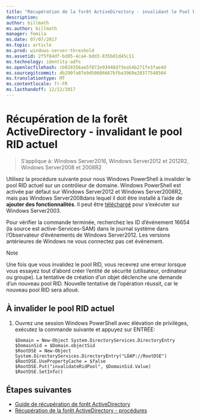 ```yaml
---
title: "Récupération de la forêt ActiveDirectory - invalidant le Pool RID"
description: 
author: billmath
ms.author: billmath
manager: femila
ms.date: 07/07/2017
ms.topic: article
ms.prod: windows-server-threshold
ms.assetid: 2f5f84df-bd85-4ca4-bdd3-835bd1d45c11
ms.technology: identity-adfs
ms.openlocfilehash: cb024356ae5f872e93448d73ea54b271fe3fae4d
ms.sourcegitcommit: db290fa07e9d50686667bfba3969e20377548504
ms.translationtype: MT
ms.contentlocale: fr-FR
ms.lasthandoff: 12/12/2017
---
```

# <a name="ad-forest-recovery---invalidating-the-current-rid-pool"></a>Récupération de la forêt ActiveDirectory - invalidant le pool RID actuel  

>S’applique à: Windows Server2016, Windows Server2012 et 2012R2, Windows Server2008 et 2008R2

 Utilisez la procédure suivante pour nous Windows PowerShell à invalider le pool RID actuel sur un contrôleur de domaine. Windows PowerShell est activée par défaut sur Windows Server2012 et Windows Server2008R2, mais pas Windows Server2008dans lequel il doit être installé à l’aide de **ajouter des fonctionnalités**. Il peut être [téléchargé](https://www.microsoft.com/download/details.aspx?id=20020) pour s’exécuter sur Windows Server2003.  
  
 Pour vérifier la commande terminée, recherchez les ID d’événement 16654 (la source est active-Services-SAM) dans le journal système dans l’Observateur d’événements de Windows Server2012. Les versions antérieures de Windows ne vous connectez pas cet événement.  
  
> [!NOTE]
>  Une fois que vous invalidez le pool RID, vous recevrez une erreur lorsque vous essayez tout d’abord créer l’entité de sécurité (utilisateur, ordinateur ou groupe). La tentative de création d’un objet déclenche une demande d’un nouveau pool RID. Nouvelle tentative de l’opération réussit, car le nouveau pool RID sera alloué.  
  
## <a name="to-invalidate-the-current-rid-pool"></a>À invalider le pool RID actuel  
  
1.  Ouvrez une session Windows PowerShell avec élévation de privilèges, exécutez la commande suivante et appuyez sur ENTRÉE:  
  
    ```  
    $Domain = New-Object System.DirectoryServices.DirectoryEntry  
    $DomainSid = $Domain.objectSid  
    $RootDSE = New-Object System.DirectoryServices.DirectoryEntry("LDAP://RootDSE")  
    $RootDSE.UsePropertyCache = $false  
    $RootDSE.Put("invalidateRidPool", $DomainSid.Value)  
    $RootDSE.SetInfo()  
    ```  
  
## <a name="next-steps"></a>Étapes suivantes

- [Guide de récupération de forêt ActiveDirectory](AD-Forest-Recovery-Guide.md)
- [Récupération de la forêt ActiveDirectory - procédures](AD-Forest-Recovery-Procedures.md)
